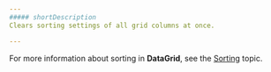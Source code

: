 ```yaml
---
##### shortDescription
Clears sorting settings of all grid columns at once.

---
```

For more information about sorting in **DataGrid**, see the [Sorting](/concepts/05%20Widgets/DataGrid/020%20Sorting/010%20Sorting.md '/Documentation/Guide/Widgets/DataGrid/Sorting/') topic.
